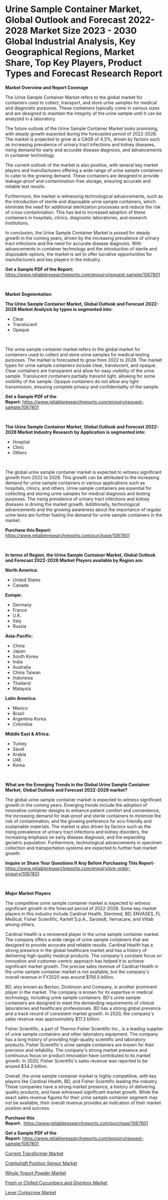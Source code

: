 <p><h1>Urine Sample Container Market, Global Outlook and Forecast 2022-2028 Market Size 2023 - 2030 Global Industrial Analysis, Key Geographical Regions, Market Share, Top Key Players, Product Types and Forecast Research Report</h1></p><p><strong>Market Overview and Report Coverage</strong></p>
<p><p>The Urine Sample Container Market refers to the global market for containers used to collect, transport, and store urine samples for medical and diagnostic purposes. These containers typically come in various sizes and are designed to maintain the integrity of the urine sample until it can be analyzed in a laboratory.</p><p>The future outlook of the Urine Sample Container Market looks promising, with steady growth expected during the forecasted period of 2022-2028. The market is projected to grow at a CAGR of 4.3%, driven by factors such as increasing prevalence of urinary tract infections and kidney diseases, rising demand for early and accurate disease diagnosis, and advancements in container technology.</p><p>The current outlook of the market is also positive, with several key market players and manufacturers offering a wide range of urine sample containers to cater to the growing demand. These containers are designed to provide leakage-proof and contamination-free storage, ensuring accurate and reliable test results.</p><p>Furthermore, the market is witnessing technological advancements, such as the introduction of sterile and disposable urine sample containers, which eliminate the need for additional sterilization processes and reduce the risk of cross-contamination. This has led to increased adoption of these containers in hospitals, clinics, diagnostic laboratories, and research institutions.</p><p>In conclusion, the Urine Sample Container Market is poised for steady growth in the coming years, driven by the increasing prevalence of urinary tract infections and the need for accurate disease diagnosis. With advancements in container technology and the introduction of sterile and disposable options, the market is set to offer lucrative opportunities for manufacturers and key players in the industry.</p></p>
<p><strong>Get a Sample PDF of the Report:</strong> <a href="https://www.reliableresearchreports.com/enquiry/request-sample/1067801">https://www.reliableresearchreports.com/enquiry/request-sample/1067801</a></p>
<p>&nbsp;</p>
<p><strong>Market Segmentation</strong></p>
<p><strong>The Urine Sample Container Market, Global Outlook and Forecast 2022-2028 Market Analysis by types is segmented into:</strong></p>
<p><ul><li>Clear</li><li>Translucent</li><li>Opaque</li></ul></p>
<p>&nbsp;</p>
<p><p>The urine sample container market refers to the global market for containers used to collect and store urine samples for medical testing purposes. The market is forecasted to grow from 2022 to 2028. The market types for urine sample containers include clear, translucent, and opaque. Clear containers are transparent and allow for easy visibility of the urine sample. Translucent containers partially transmit light, allowing for some visibility of the sample. Opaque containers do not allow any light transmission, ensuring complete privacy and confidentiality of the sample.</p></p>
<p><strong>Get a Sample PDF of the Report:</strong>&nbsp;<a href="https://www.reliableresearchreports.com/enquiry/request-sample/1067801">https://www.reliableresearchreports.com/enquiry/request-sample/1067801</a></p>
<p>&nbsp;</p>
<p><strong>The Urine Sample Container Market, Global Outlook and Forecast 2022-2028 Market Industry Research by Application is segmented into:</strong></p>
<p><ul><li>Hospital</li><li>Clinic</li><li>Others</li></ul></p>
<p>&nbsp;</p>
<p><p>The global urine sample container market is expected to witness significant growth from 2022 to 2028. This growth can be attributed to the increasing demand for urine sample containers in various applications such as hospitals, clinics, and others. Urine sample containers are essential for collecting and storing urine samples for medical diagnosis and testing purposes. The rising prevalence of urinary tract infections and kidney diseases is driving the market growth. Additionally, technological advancements and the growing awareness about the importance of regular urine tests are further fueling the demand for urine sample containers in the market.</p></p>
<p><strong>Purchase this Report:</strong>&nbsp; <a href="https://www.reliableresearchreports.com/purchase/1067801">https://www.reliableresearchreports.com/purchase/1067801</a></p>
<p>&nbsp;</p>
<p><strong>In terms of Region, the Urine Sample Container Market, Global Outlook and Forecast 2022-2028 Market Players available by Region are:</strong></p>
<p>
    <p> <strong> North America: </strong>
        <ul>
            <li>United States</li>
            <li>Canada</li>
        </ul>
        </p> 
    <p> <strong> Europe: </strong>
        <ul>
            <li>Germany</li>
            <li>France</li>
            <li>U.K.</li>
            <li>Italy</li>
            <li>Russia</li>
        </ul>
        </p> 
    <p> <strong> Asia-Pacific: </strong>
        <ul>
            <li>China</li>
            <li>Japan</li>
            <li>South Korea</li>
            <li>India</li>
            <li>Australia</li>
            <li>China Taiwan</li>
            <li>Indonesia</li>
            <li>Thailand</li>
            <li>Malaysia</li>
        </ul>
        </p> 
    <p> <strong> Latin America: </strong>
        <ul>
            <li>Mexico</li>
            <li>Brazil</li>
            <li>Argentina Korea</li>
            <li>Colombia</li>
        </ul>
        </p> 
    <p> <strong> Middle East & Africa: </strong>
        <ul>
            <li>Turkey</li>
            <li>Saudi</li>
            <li>Arabia</li>
            <li>UAE</li>
            <li>Korea</li>
        </ul>
    </p>
    </p>
<p>&nbsp;</p>
<p><strong>What are the Emerging Trends in the Global Urine Sample Container Market, Global Outlook and Forecast 2022-2028 market?</strong></p>
<p><p>The global urine sample container market is expected to witness significant growth in the coming years. Emerging trends include the adoption of innovative container designs to enhance patient comfort and convenience, the increasing demand for leak-proof and sterile containers to minimize the risk of contamination, and the growing preference for eco-friendly and sustainable materials. The market is also driven by factors such as the rising prevalence of urinary tract infections and kidney disorders, the increasing emphasis on early disease diagnosis, and the expanding geriatric population. Furthermore, technological advancements in specimen collection and transportation systems are expected to further fuel market growth.</p></p>
<p><strong>Inquire or Share Your Questions If Any Before Purchasing This Report</strong>- <a href="https://www.reliableresearchreports.com/enquiry/pre-order-enquiry/1067801">https://www.reliableresearchreports.com/enquiry/pre-order-enquiry/1067801</a></p>
<p>&nbsp;</p>
<p><strong>Major Market Players</strong></p>
<p><p>The competitive urine sample container market is expected to witness significant growth in the forecast period of 2022-2028. Some key market players in this industry include Cardinal Health, Sterimed, BD, ENVASES, FL Medical, Fisher Scientific, Kartell S.p.A., Sarstedt, Vernacare, and Vitlab among others.</p><p>Cardinal Health is a renowned player in the urine sample container market. The company offers a wide range of urine sample containers that are designed to provide accurate and reliable results. Cardinal Health has a strong presence in the global healthcare market and has a history of delivering high-quality medical products. The company's constant focus on innovation and customer-centric approach has helped it to achieve significant market growth. The precise sales revenue of Cardinal Health in the urine sample container market is not available, but the company's overall revenue in FY2020 was around $156.5 billion.</p><p>BD, also known as Becton, Dickinson and Company, is another prominent player in the market. The company is known for its expertise in medical technology, including urine sample containers. BD's urine sample containers are designed to meet the demanding requirements of clinical laboratories and healthcare professionals. BD has a strong global presence and a track record of consistent market growth. In 2020, the company's sales revenue was approximately $17.3 billion.</p><p>Fisher Scientific, a part of Thermo Fisher Scientific Inc., is a leading supplier of urine sample containers and other laboratory equipment. The company has a long history of providing high-quality scientific and laboratory products. Fisher Scientific's urine sample containers are known for their precision and reliability. The company's strong market presence and continuous focus on product innovation have contributed to its market growth. In 2020, Fisher Scientific's sales revenue was reported to be around $34.2 billion.</p><p>Overall, the urine sample container market is highly competitive, with key players like Cardinal Health, BD, and Fisher Scientific leading the industry. These companies have a strong market presence, a history of delivering quality products, and have witnessed significant market growth. While the exact sales revenue figures for their urine sample container segment may not be available, their overall revenue provides an indication of their market position and success.</p></p>
<p><strong>Purchase this Report:</strong>&nbsp;&nbsp;<a href="https://www.reliableresearchreports.com/purchase/1067801">https://www.reliableresearchreports.com/purchase/1067801</a></p>
<p></p>
<p><strong>Get a Sample PDF of the Report:</strong>&nbsp;<a href="https://www.reliableresearchreports.com/enquiry/request-sample/1067801">https://www.reliableresearchreports.com/enquiry/request-sample/1067801</a></p>
<p><p><a href="https://medium.com/@scottford2001/current-transformer-market-size-growth-forecast-2023-2030-0415d17898f8">Current Transformer Market</a></p><p><a href="https://medium.com/@christopherbennett19/crankshaft-position-sensor-market-size-growth-forecast-2023-2030-9c28572b83cd">Crankshaft Position Sensor Market</a></p><p><a href="https://www.reportprime.com/whole-yogurt-powder-r6893">Whole Yogurt Powder Market</a></p><p><a href="https://www.reportprime.com/fresh-or-chilled-cucumbers-and-gherkins-r6892">Fresh or Chilled Cucumbers and Gherkins Market</a></p><p><a href="https://www.linkedin.com/pulse/lever-corkscrew-market-challenges-opportunities-growth-cyjcc/">Lever Corkscrew Market</a></p></p>